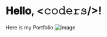# 𝐇𝐞𝐥𝐥𝐨, <𝚌𝚘𝚍𝚎𝚛𝚜/>!
Here is my Portfolio
![image](https://github.com/PardeepYadav27/Portfolio/assets/121375828/013b9e1e-47ce-41df-8940-64f6737f3fb1)

